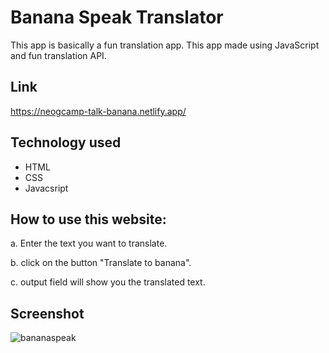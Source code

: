 
# Banana Speak Translator

This app is basically a fun translation app. This app made using JavaScript and fun translation API.

## Link
https://neogcamp-talk-banana.netlify.app/

## Technology used
* HTML
* CSS
* Javacsript

## How to use this website:

a. Enter the text you want to translate.

b. click on the button "Translate to banana".

c. output field will show you the translated text.

## Screenshot
![bananaspeak](https://user-images.githubusercontent.com/111738881/206112730-1bb5ed62-0260-4f0b-ae22-a88415218098.PNG)
